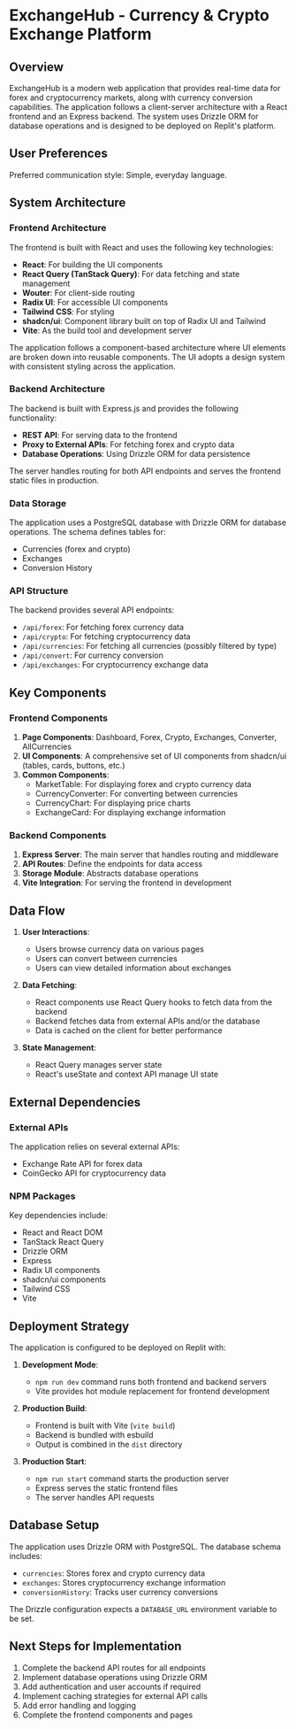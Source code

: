 # ExchangeHub - Currency & Crypto Exchange Platform

## Overview

ExchangeHub is a modern web application that provides real-time data for forex and cryptocurrency markets, along with currency conversion capabilities. The application follows a client-server architecture with a React frontend and an Express backend. The system uses Drizzle ORM for database operations and is designed to be deployed on Replit's platform.

## User Preferences

Preferred communication style: Simple, everyday language.

## System Architecture

### Frontend Architecture

The frontend is built with React and uses the following key technologies:

- **React**: For building the UI components
- **React Query (TanStack Query)**: For data fetching and state management
- **Wouter**: For client-side routing
- **Radix UI**: For accessible UI components
- **Tailwind CSS**: For styling
- **shadcn/ui**: Component library built on top of Radix UI and Tailwind
- **Vite**: As the build tool and development server

The application follows a component-based architecture where UI elements are broken down into reusable components. The UI adopts a design system with consistent styling across the application.

### Backend Architecture

The backend is built with Express.js and provides the following functionality:

- **REST API**: For serving data to the frontend
- **Proxy to External APIs**: For fetching forex and crypto data
- **Database Operations**: Using Drizzle ORM for data persistence

The server handles routing for both API endpoints and serves the frontend static files in production.

### Data Storage

The application uses a PostgreSQL database with Drizzle ORM for database operations. The schema defines tables for:

- Currencies (forex and crypto)
- Exchanges
- Conversion History

### API Structure

The backend provides several API endpoints:

- `/api/forex`: For fetching forex currency data
- `/api/crypto`: For fetching cryptocurrency data
- `/api/currencies`: For fetching all currencies (possibly filtered by type)
- `/api/convert`: For currency conversion
- `/api/exchanges`: For cryptocurrency exchange data

## Key Components

### Frontend Components

1. **Page Components**: Dashboard, Forex, Crypto, Exchanges, Converter, AllCurrencies
2. **UI Components**: A comprehensive set of UI components from shadcn/ui (tables, cards, buttons, etc.)
3. **Common Components**: 
   - MarketTable: For displaying forex and crypto currency data
   - CurrencyConverter: For converting between currencies
   - CurrencyChart: For displaying price charts
   - ExchangeCard: For displaying exchange information

### Backend Components

1. **Express Server**: The main server that handles routing and middleware
2. **API Routes**: Define the endpoints for data access
3. **Storage Module**: Abstracts database operations
4. **Vite Integration**: For serving the frontend in development

## Data Flow

1. **User Interactions**: 
   - Users browse currency data on various pages
   - Users can convert between currencies
   - Users can view detailed information about exchanges

2. **Data Fetching**:
   - React components use React Query hooks to fetch data from the backend
   - Backend fetches data from external APIs and/or the database
   - Data is cached on the client for better performance

3. **State Management**:
   - React Query manages server state
   - React's useState and context API manage UI state

## External Dependencies

### External APIs
The application relies on several external APIs:
- Exchange Rate API for forex data
- CoinGecko API for cryptocurrency data

### NPM Packages
Key dependencies include:
- React and React DOM
- TanStack React Query
- Drizzle ORM
- Express
- Radix UI components
- shadcn/ui components
- Tailwind CSS
- Vite

## Deployment Strategy

The application is configured to be deployed on Replit with:

1. **Development Mode**:
   - `npm run dev` command runs both frontend and backend servers
   - Vite provides hot module replacement for frontend development

2. **Production Build**:
   - Frontend is built with Vite (`vite build`)
   - Backend is bundled with esbuild
   - Output is combined in the `dist` directory

3. **Production Start**:
   - `npm run start` command starts the production server
   - Express serves the static frontend files
   - The server handles API requests

## Database Setup

The application uses Drizzle ORM with PostgreSQL. The database schema includes:

- `currencies`: Stores forex and crypto currency data
- `exchanges`: Stores cryptocurrency exchange information
- `conversionHistory`: Tracks user currency conversions

The Drizzle configuration expects a `DATABASE_URL` environment variable to be set.

## Next Steps for Implementation

1. Complete the backend API routes for all endpoints
2. Implement database operations using Drizzle ORM
3. Add authentication and user accounts if required
4. Implement caching strategies for external API calls
5. Add error handling and logging
6. Complete the frontend components and pages